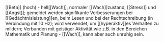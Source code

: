 [[Beta]] (hoch) - hell[[Wach]], normaler [[Wach]]zustand, [[Stress]] und [[Angst]]; gemeldet werden signifikante Verbesserungen bei [[Gedächtnisleistung]]en, beim Lesen und bei der Rechtschreibung (in Verbindung mit 10 Hz); wird verwendet, um [[hyperaktiv]]es Verhalten zu mildern; Verbunden mit geistiger Aktivität wie z.B. in den Bereichen Mathematik und Planung - [[Wach]], kann aber auch unruhig sein.